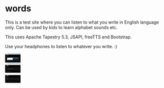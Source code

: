 words
=====

This is a test site where you can listen to what you write in English language only. 
Can be used by kids to learn alphabet sounds etc.

This uses Apache Tapestry 5.3, JSAPI, freeTTS and Bootstrap.

Use your headphones to listen to whatever you write. :) 

<img src="HomePage.png" style="width:50px;height:30px;"/>
<br/>
<img src="AboutPage.png" style="width:50px;height:30px;"/>
<br/>
<img src="ContactPage.png" style="width:50px;height:30px;"/>
